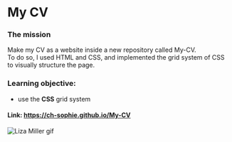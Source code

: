 # My CV
### The mission   
Make my CV as a website inside a new repository called My-CV.   
To do so, I used HTML and CSS, and implemented the grid system of CSS to visually structure the page. 
### Learning objective:
- use the **CSS** grid system   
#### Link: https://ch-sophie.github.io/My-CV

![Liza Miller gif](cv.webp)

